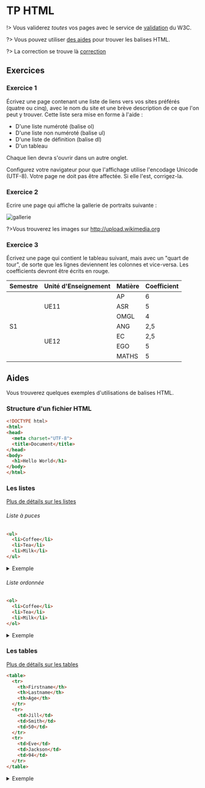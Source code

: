 <h1> TP HTML </h1>

!> Vous validerez *toutes* vos pages avec le service de [validation](http://validator.w3.org/) du W3C.

?> Vous pouvez utiliser [des aides](https://websitesetup.org/wp-content/uploads/2019/10/WSU-HTML-Cheat-Sheet.pdf) pour trouver les balises HTML.

?> La correction se trouve là [correction](/tp/html1-correction)

## Exercices
### Exercice 1

Écrivez une page contenant une liste de liens vers vos sites préférés (quatre ou cinq), avec le nom du site et une brève description de ce que l'on peut y trouver. Cette liste sera mise en forme à l'aide :
- D'une liste numéroté (balise ol)
- D'une liste non numéroté (balise ul)
- D'une liste de définition (balise dl)
- D'un tableau

Chaque lien devra s'ouvrir dans un autre onglet.

Configurez votre navigateur pour que l'affichage utilise l'encodage Unicode (UTF-8). Votre page ne doit pas être affectée. Si elle l'est, corrigez-la.

### Exercice 2

Ecrire une page qui affiche la gallerie de portraits suivante :

<style>img{display:block;margin:auto;}</style>
![gallerie](/images/gallerie.png ':-:')

?>Vous trouverez les images sur http://upload.wikimedia.org

### Exercice 3

Écrivez une page qui contient le tableau suivant, mais avec un "quart de tour", de sorte que les lignes deviennent les colonnes et vice-versa. Les coefficients devront être écrits en rouge.

<table>
  <thead>
    <tr>
      <th>Semestre</th>
      <th>Unité d'Enseignement</th>
      <th>Matière</th>
      <th>Coefficient</th>
    </tr>
  </thead>
  <tbody>
    <tr>
      <td rowspan="7" style="vertical-align:middle">S1</td>
      <td rowspan="3" style="vertical-align:middle">UE11</td>
      <td>AP</td>
      <td>6</td>
    </tr>
    <tr>
      <td>ASR</td>
      <td>5</td>
    </tr>
    <tr>
      <td>OMGL</td>
      <td>4</td>
    </tr>
    <tr>
      <td rowspan="4" style="vertical-align:middle">UE12</td>
      <td>ANG</td>
      <td>2,5</td>
    </tr>
    <tr>
      <td>EC</td>
      <td>2,5</td>
    </tr>
    <tr>
      <td>EGO</td>
      <td>5</td>
    </tr>
    <tr>
      <td>MATHS</td>
      <td>5</td>
    </tr>
  </tbody>
</table>

<!-- ### Exercice 4 -->

<!-- Ecrire une page qui envoie un formulaire à l'url : https://todo-wim.herokuapp.com/add-todo -->

<!-- Le formulaire doit contenir:  -->
 <!-- - un champ d'écriture avec le nom `todo` -->
 <!-- - un label -->
 <!-- - un bouton d'envoie  -->
 <!-- - un bouton reset -->

<!-- Une fois votre formulaire envoyé, vous serez redirigé sur la page : https://todo-wim.herokuapp.com. -->

## Aides

Vous trouverez quelques exemples d'utilisations de balises HTML.

### Structure d'un fichier HTML
```html
<!DOCTYPE html>
<html>
<head>
  <meta charset="UTF-8">
  <title>Document</title>
</head>
<body>
  <h1>Hello World</h1>
</body>
</html>

```

### Les listes
[Plus de détails sur les listes](https://www.w3schools.com/html/html_lists.asp)
###### Liste à puces 
```html
<ul>
  <li>Coffee</li>
  <li>Tea</li>
  <li>Milk</li>
</ul>
```
<details>
  <summary>Exemple</summary>
  <ul>
    <li>Coffee</li>
    <li>Tea</li>
    <li>Milk</li>
  </ul>
</details>

###### Liste ordonnée
```html
<ol>
  <li>Coffee</li>
  <li>Tea</li>
  <li>Milk</li>
</ol>
```
<details>
<summary>Exemple</summary>
  <ol>
    <li>Coffee</li>
    <li>Tea</li>
    <li>Milk</li>
  </ol>
</details>

### Les tables
[Plus de détails sur les tables](https://www.w3schools.com/html/html_tables.asp)
```html
<table>
  <tr>
    <th>Firstname</th>
    <th>Lastname</th>
    <th>Age</th>
  </tr>
  <tr>
    <td>Jill</td>
    <td>Smith</td>
    <td>50</td>
  </tr>
  <tr>
    <td>Eve</td>
    <td>Jackson</td>
    <td>94</td>
  </tr>
</table>
```
<details>
  <summary>Exemple</summary>
  <table>
    <tr>
      <th>Firstname</th>
      <th>Lastname</th>
      <th>Age</th>
    </tr>
    <tr>
      <td>Jill</td>
      <td>Smith</td>
      <td>50</td>
    </tr>
    <tr>
      <td>Eve</td>
      <td>Jackson</td>
      <td>94</td>
    </tr>
  </table>
</details>

<!-- ### Les formulaires -->
<!-- [Plus de détails sur les tables](https://www.w3schools.com/html/html_forms.asp) -->

<!-- Il existe plusieurs type de champs: -->
 <!-- - La balise input accepte plusieurs [types](https://www.w3schools.com/tags/att_input_type.asp)  -->
 <!-- - La balise [textarea](https://www.w3schools.com/tags/tag_textarea.asp) pour les zones de textes multilignes. -->

<!-- Il est aussi possible de [valider](https://developer.mozilla.org/fr/docs/Web/Guide/HTML/Formulaires/Validation_donnees_formulaire) des formulaires HTML sans utilisation de JavaScript. -->

<!-- ###### Balise form -->
<!-- ```html -->
<!-- <form action="URL" method="POST|GET"> -->
<!-- </form> -->
<!-- ``` -->

<!-- ###### Balise input -->
<!-- ```html -->
<!-- <input name="nom" id="nom" type="text"/> -->
<!-- ``` -->

<!-- ###### Boutons -->
<!-- ```html -->
<!-- <input type="submit" value="Envoyer"/> -->
<!-- <input type="reset" value="Reset"/> -->
<!-- ``` -->
